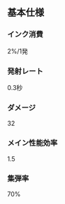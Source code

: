 ## 基本仕様
### インク消費
2%/1発

### 発射レート
0.3秒

### ダメージ
<!-- 27から32に修正 -->
32

### メイン性能効率
1.5

### 集弾率
70%